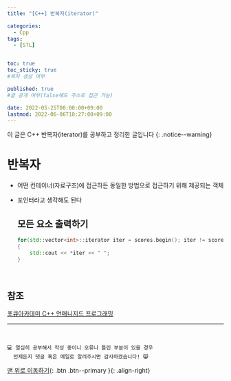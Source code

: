 ```yaml
---
title: "[C++] 반복자(iterator)" 

categories:
  - Cpp
tags:
  - [STL]


toc: true
toc_sticky: true
#목차 생성 여부

published: true
#글 공개 여부(false해도 주소로 접근 가능)

date: 2022-05-25T00:00:00+09:00
lastmod: 2022-06-06T10:27:00+09:00
---
```


이 글은 C++ 반복자(iterator)를 공부하고 정리한 글입니다
{: .notice--warning}

# 반복자
- 어떤 컨테이너(자료구조)에 접근하든 동일한 방법으로 접근하기 위해 제공되는 객체
- 포인터라고 생각해도 된다

  ## 모든 요소 출력하기
  ```cpp
  for(std::vector<int>::iterator iter = scores.begin(); iter != scores.end(); ++iter)
  {
      std::cout << *iter << " ";
  }
  ```

<br>

## 참조
[포큐아카데미 C++ 언매니지드 프로그래밍](https://pocu-ko.teachable.com/p/comp3200)

***
<br>

    💻 열심히 공부해서 작성 중이니 오류나 틀린 부분이 있을 경우 
      언제든지 댓글 혹은 메일로 알려주시면 감사하겠습니다! 😸

[맨 위로 이동하기](#){: .btn .btn--primary }{: .align-right}